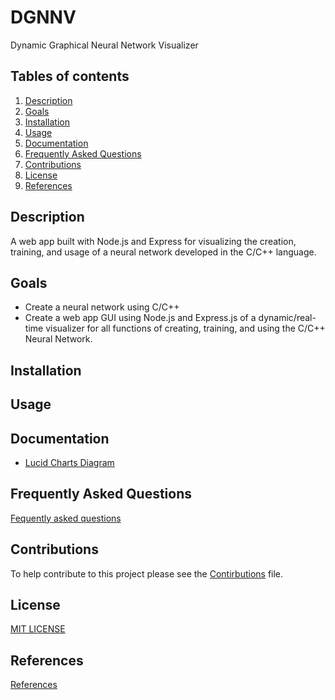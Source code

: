 # DGNNV
Dynamic Graphical Neural Network Visualizer

## Tables of contents
1. [Description](#Description)
2. [Goals](#Goals)
3. [Installation](#Installation)
4. [Usage](#Usage)
5. [Documentation](#Documentation)
6. [Frequently Asked Questions](#Frequently-Asked-Questions)
7. [Contributions](#Contributions)
8. [License](#License)
9. [References](#References)

## <a name="Description"></a>Description
A web app built with Node.js and Express for visualizing the creation, training, and usage of a neural network developed in the C/C++ language.

## <a name="Goals"></a>Goals
- Create a neural network using C/C++
- Create a web app GUI using Node.js and Express.js of a dynamic/real-time visualizer for all functions of creating, training, and using the C/C++ Neural Network.

## <a name="Installation"></a>Installation

## <a name="Usage"></a>Usage

## <a name="Documentation"></a>Documentation
- [Lucid Charts Diagram](https://lucid.app/lucidchart/94904180-197b-44d4-b515-1992b47b8101/edit?viewport_loc=-11%2C-11%2C2216%2C1079%2C0_0&invitationId=inv_ca5baf1b-c45e-46b1-ae20-cabaf52b7149#)

## <a name="Frequently-Asked-Questions"></a>Frequently Asked Questions
[Fequently asked questions](/FAQ.md)

## <a name="Contributions"></a>Contributions
To help contribute to this project please see the [Contirbutions](/CONTRIBUTIONS.md) file.

## <a name="License"></a>License
[MIT LICENSE](/LICENSE)

## <a name="References"></a>References
[References](/REFERENCES.md)
